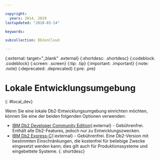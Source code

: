 ```yaml
---

copyright:
  years: 2014, 2019
lastupdated: "2018-03-14"

keywords: 

subcollection: Db2onCloud

---
```


<!-- Attribute definitions --> 
{:external: target="_blank" .external}
{:shortdesc: .shortdesc}
{:codeblock: .codeblock}
{:screen: .screen}
{:tip: .tip}
{:important: .important}
{:note: .note}
{:deprecated: .deprecated}
{:pre: .pre}

# Lokale Entwicklungsumgebung
{: #local_dev}

Wenn Sie eine lokale Db2-Entwicklungsumgebung einrichten möchten, können Sie eine der beiden folgenden Optionen verwenden:

* [IBM Db2 Developer Community Edition](https://www.ibm.com/us-en/marketplace/ibm-db2-direct-and-developer-editions){:external} - Gebührenfrei. Enthält alle Db2-Features, jedoch nur zu Entwicklungszwecken.
* [IBM Db2 Express-C](https://www.ibm.com/developerworks/downloads/im/db2express/){:external} - Gebührenfrei. Eine Db2-Version mit bestimmten Einschränkungen, die kostenfrei für beliebige Zwecke eingesetzt werden kann; dies gilt auch für Produktionssysteme und eingebettete Systeme.
{: shortdesc}
